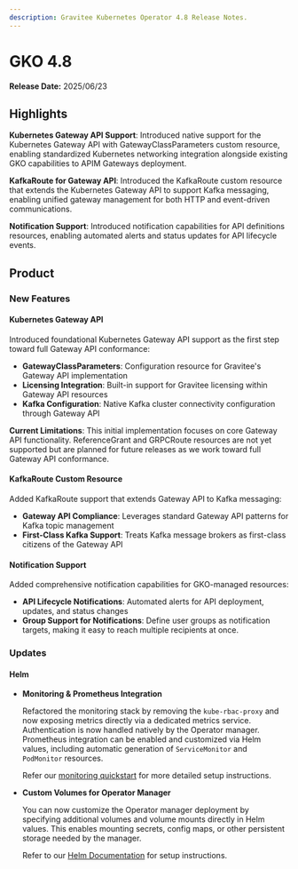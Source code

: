 ```yaml
---
description: Gravitee Kubernetes Operator 4.8 Release Notes.
---
```


# GKO 4.8

**Release Date:** 2025/06/23

## Highlights

**Kubernetes Gateway API Support**: Introduced native support for the Kubernetes Gateway API with GatewayClassParameters custom resource, enabling standardized Kubernetes networking integration alongside existing GKO capabilities to APIM Gateways deployment.

**KafkaRoute for Gateway API**: Introduced the KafkaRoute custom resource that extends the Kubernetes Gateway API to support Kafka messaging, enabling unified gateway management for both HTTP and event-driven communications.

**Notification Support**: Introduced notification capabilities for API definitions resources, enabling automated alerts and status updates for API lifecycle events.

## Product

### New Features

#### Kubernetes Gateway API

Introduced foundational Kubernetes Gateway API support as the first step toward full Gateway API conformance:

- **GatewayClassParameters**: Configuration resource for Gravitee's Gateway API implementation
- **Licensing Integration**: Built-in support for Gravitee licensing within Gateway API resources
- **Kafka Configuration**: Native Kafka cluster connectivity configuration through Gateway API

**Current Limitations**: This initial implementation focuses on core Gateway API functionality. ReferenceGrant and GRPCRoute resources are not yet supported but are planned for future releases as we work toward full Gateway API conformance.

#### KafkaRoute Custom Resource

Added KafkaRoute support that extends Gateway API to Kafka messaging:
- **Gateway API Compliance**: Leverages standard Gateway API patterns for Kafka topic management
- **First-Class Kafka Support**: Treats Kafka message brokers as first-class citizens of the Gateway API

#### Notification Support

Added comprehensive notification capabilities for GKO-managed resources:

- **API Lifecycle Notifications**: Automated alerts for API deployment, updates, and status changes
- **Group Support for Notifications**: Define user groups as notification targets, making it easy to reach multiple recipients at once.
 
### Updates

#### Helm

- **Monitoring & Prometheus Integration**
  
  Refactored the monitoring stack by removing the `kube-rbac-proxy` and now exposing metrics directly via a dedicated metrics service. Authentication is now handled natively by the Operator manager.  
  Prometheus integration can be enabled and customized via Helm values, including automatic generation of `ServiceMonitor` and `PodMonitor` resources.

  Refer our [monitoring quickstart](https://github.com/gravitee-io/gravitee-kubernetes-operator/tree/master/docs/guides/monitoring) for more detailed setup instructions.

- **Custom Volumes for Operator Manager**
    
    You can now customize the Operator manager deployment by specifying additional volumes and volume mounts directly in Helm values. This enables mounting secrets, config maps, or other persistent storage needed by the manager.

    Refer to our [Helm Documentation](https://artifacthub.io/packages/helm/graviteeio/gko) for setup instructions.
  
